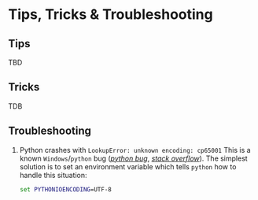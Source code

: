 # Tips, Tricks & Troubleshooting

## Tips

TBD

## Tricks

TDB

## Troubleshooting

1. Python crashes with `LookupError: unknown encoding: cp65001`
   This is a known `Windows`/`python` bug ([_python bug_][1], [_stack overflow_][2]). The simplest solution is to set an
   environment variable which tells `python` how to handle this situation:
   ```cmd
   set PYTHONIOENCODING=UTF-8
   ```
   
   [1]: http://bugs.python.org/issue1602    "python bug"
   [2]: http://stackoverflow.com/questions/878972/windows-cmd-encoding-change-causes-python-crash    "stack overflow"



